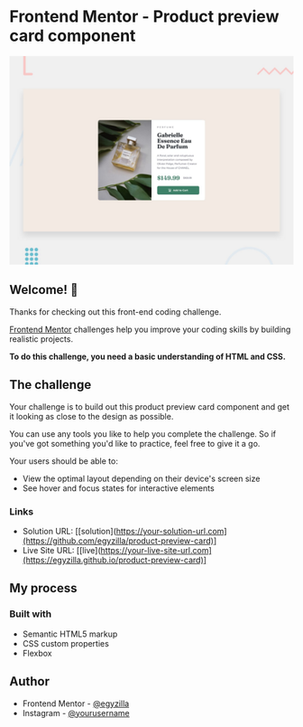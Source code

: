 # Frontend Mentor - Product preview card component

![Design preview for the Product preview card component coding challenge](./design/desktop-preview.jpg)

## Welcome! 👋

Thanks for checking out this front-end coding challenge.

[Frontend Mentor](https://www.frontendmentor.io) challenges help you improve your coding skills by building realistic projects.

**To do this challenge, you need a basic understanding of HTML and CSS.**

## The challenge

Your challenge is to build out this product preview card component and get it looking as close to the design as possible.

You can use any tools you like to help you complete the challenge. So if you've got something you'd like to practice, feel free to give it a go.

Your users should be able to:

- View the optimal layout depending on their device's screen size
- See hover and focus states for interactive elements

### Links

- Solution URL: [[solution](https://your-solution-url.com](https://github.com/egyzilla/product-preview-card)]
- Live Site URL: [[live](https://your-live-site-url.com](https://egyzilla.github.io/product-preview-card)]

## My process

### Built with

- Semantic HTML5 markup
- CSS custom properties
- Flexbox

## Author

- Frontend Mentor - [@egyzilla](https://www.frontendmentor.io/profile/egyzilla)
- Instagram - [@yourusername](https://www.instagram.com/egyzilla/)

